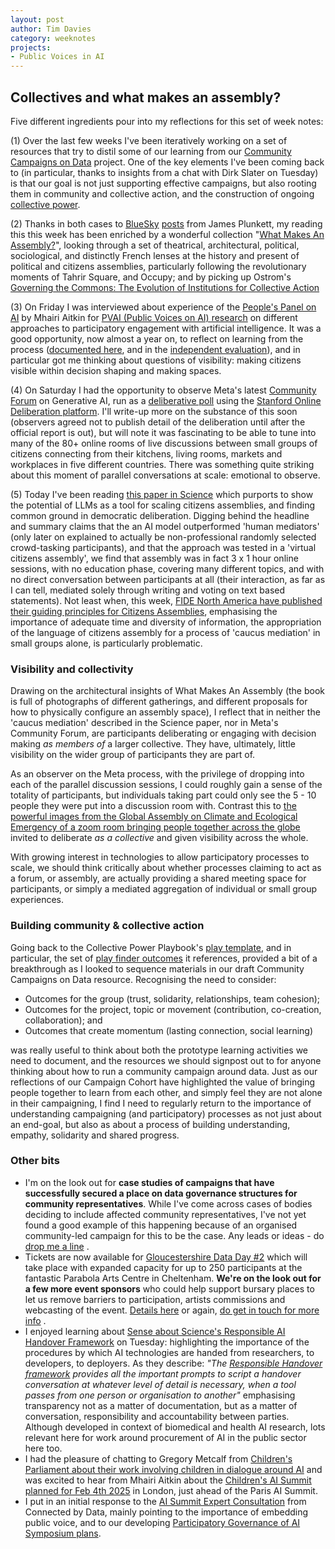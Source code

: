 ```yaml
---
layout: post
author: Tim Davies
category: weeknotes
projects:
- Public Voices in AI
---
```


## Collectives and what makes an assembly?

Five different ingredients pour into my reflections for this set of week notes:

(1) Over the last few weeks I've been iteratively working on a set of resources that try to distil some of our learning from our [Community Campaigns on Data](https://connectedbydata.org/projects/2023-catalysing-communities) project. One of the key elements I've been coming back to (in particular, thanks to insights from a chat with Dirk Slater on Tuesday) is that our goal is not just supporting effective campaigns, but also rooting them in community and collective action, and the construction of ongoing [collective power](https://collectivepower.net/).

(2) Thanks in both cases to [BlueSky](https://bsky.app/profile/jamestplunkett.bsky.social/post/3l5ogtbj6ak2t) [posts](https://bsky.app/profile/jamestplunkett.bsky.social/post/3l6ijg6vp5k2c) from James Plunkett, my reading this this week has been enriched by a wonderful collection "[What Makes An Assembly?](https://www.thelibraryproject.ie/products/what-makes-an-assembly-stories-experiments-and-inquiries)", looking through a set of theatrical, architectural, political, sociological, and distinctly French lenses at the history and present of political and citizens assemblies, particularly following the revolutionary moments of Tahrir Square, and Occupy; and by picking up Ostrom's [Governing the Commons: The Evolution of Institutions for Collective Action](https://www.cambridge.org/core/books/governing-the-commons/A8BB63BC4A1433A50A3FB92EDBBB97D5) 

(3) On Friday I was interviewed about experience of the [People's Panel on AI](https://connectedbydata.org/projects/2023-peoples-panel-on-ai) by Mhairi Aitkin for [PVAI (Public Voices on AI) research](https://www.sheffield.ac.uk/social-sciences/news/public-voices-ai) on different approaches to participatory engagement with artificial intelligence. It was a good opportunity, now almost a year on, to reflect on learning from the process ([documented here](https://connectedbydata.org/assets/projects/peoplespanel/2024%20-%20Peoples%20Panel%20on%20AI%20-%20Final%20Report%20(10%20Pages).pdf), and in the [independent evaluation](https://connectedbydata.org/assets/projects/peoplespanel/People's%20Panel%20on%20AI%20-%20Evaluation%20report%20v5%20FINAL.pdf)), and in particular got me thinking about questions of visibility: making citizens visible within decision shaping and making spaces.    

(4) On Saturday I had the opportunity to observe Meta's latest [Community Forum](https://about.fb.com/news/2023/06/generative-ai-community-forum/) on Generative AI, run as a [deliberative poll](https://deliberation.stanford.edu/what-deliberative-pollingr) using the [Stanford Online Deliberation platform](https://stanforddeliberate.org/). I'll write-up more on the substance of this soon (observers agreed not to publish detail of the deliberation until after the official report is out), but will note it was fascinating to be able to tune into many of the 80+ online rooms of live discussions between small groups of citizens connecting from their kitchens, living rooms, markets and workplaces in five different countries. There was something quite striking about this moment of parallel conversations at scale: emotional to observe. 

(5) Today I've been reading [this paper in Science](https://www.science.org/doi/10.1126/science.adq2852?s=08) which purports to show the potential of LLMs as a tool for scaling citizens assemblies, and finding common ground in democratic deliberation. Digging behind the headline and summary claims that the an AI model outperformed 'human mediators' (only later on explained to actually be non-professional randomly selected crowd-tasking participants), and that the approach was tested in a 'virtual citizens assembly', we find that assembly was in fact 3 x 1 hour online sessions, with no education phase, covering many different topics, and with no direct conversation between participants at all (their interaction, as far as I can tell, mediated solely through writing and voting on text based statements). Not least when, this week, [FIDE North America have published their guiding principles for Citizens Assemblies](https://www.linkedin.com/posts/fide-north-america_putting-the-public-back-in-public-policy-activity-7251985195275276289-Y4Dg?utm_source=share&utm_medium=member_desktop), emphasising the importance of adequate time and diversity of information, the appropriation of the language of citizens assembly for a process of 'caucus mediation' in small groups alone, is particularly problematic. 

### Visibility and collectivity

Drawing on the architectural insights of What Makes An Assembly (the book is full of photographs of different gatherings, and different proposals for how to physically configure an assembly space), I reflect that in neither the 'caucus mediation' described in the Science paper, nor in Meta's Community Forum, are participants deliberating or engaging with decision making *as members of* a larger collective. They have, ultimately, little visibility on the wider group of participants they are part of. 

As an observer on the Meta process, with the privilege of dropping into each of the parallel discussion sessions, I could roughly gain a sense of the totality of participants, but individuals taking part could only see the 5 - 10 people they were put into a discussion room with. Contrast this to [the powerful images from the Global Assembly on Climate and Ecological Emergency of a zoom room bringing people together across the globe](https://globalassembly.org/report) invited to deliberate *as a collective* and given visibility across the whole. 

With growing interest in technologies to allow participatory processes to scale, we should think critically about whether processes claiming to act as a forum, or assembly, are actually providing a shared meeting space for participants, or simply a mediated aggregation of individual or small group experiences. 

### Building community & collective action

Going back to the Collective Power Playbook's [play template](https://docs.google.com/document/d/1ls-p-toYzwboUZn0TudIR59_HjQlFQ8m_ADlq6XM5xI/edit?tab=t.0#heading=h.y4vh1ru5wqsa), and in particular, the set of [play finder outcomes](https://collectivepower.net/the-play-finder/) it references, provided a bit of a breakthrough as I looked to sequence materials in our draft Community Campaigns on Data resource. Recognising the need to consider:

* Outcomes for the group (trust, solidarity, relationships, team cohesion);
* Outcomes for the project, topic or movement (contribution, co-creation, collaboration); and
* Outcomes that create momentum (lasting connection, social learning)

was really useful to think about both the prototype learning activities we need to document, and the resources we should signpost out to for anyone thinking about how to run a community campaign around data. Just as our reflections of our Campaign Cohort have highlighted the value of bringing people together to learn from each other, and simply feel they are not alone in their campaigning, I find I need to regularly return to the importance of understanding campaigning (and participatory) processes as not just about an end-goal, but also as about a process of building understanding, empathy, solidarity and shared progress. 

### Other bits

* I'm on the look out for **case studies of campaigns that have successfully secured a place on data governance structures for community representatives**. While I've come across cases of bodies deciding to include affected community representatives, I've not yet found a good example of this happening because of an organised community-led campaign for this to be the case. Any leads or ideas - do [drop me a line](mailto:tim@connectedbydata.org) .
* Tickets are now available for [Gloucestershire Data Day #2](https://dataday.org.uk/) which will take place with expanded capacity for up to 250 participants at the fantastic Parabola Arts Centre in Cheltenham. **We're on the look out for a few more event sponsors** who could help support bursary places to let us remove barriers to participation, artists commissions and webcasting of the event. [Details here](https://dataday.org.uk/sponsorship-2024) or again, [do get in touch for more info](mailto:tim@connectedbydata.org) .
* I enjoyed learning about [Sense about Science's Responsible AI Handover Framework](https://senseaboutscience.org/responsible-handover-of-ai/) on Tuesday: highlighting the importance of the procedures by which AI technologies are handed from researchers, to developers, to deployers. As they describe: *"The [Responsible Handover framework](https://senseaboutscience.org/responsible-handover-of-ai/responsible-handover-of-ai-framework-and-guidance/) provides all the important prompts to script a handover conversation at whatever level of detail is necessary, when a tool passes from one person or organisation to another"* emphasising transparency not as a matter of documentation, but as a matter of conversation, responsibility and accountability between parties. Although developed in context of biomedical and health AI research, lots relevant here for work around procurement of AI in the public sector here too. 
* I had the pleasure of chatting to Gregory Metcalf from [Children's Parliament about their work involving children in dialogue around AI](https://www.childrensparliament.org.uk/our-work/exploring-childrens-rights-and-ai/) and was excited to hear from Mhairi Aitkin about the [Children's AI Summit planned for Feb 4th 2025](https://www.eventsforce.net/turingevents/frontend/reg/thome.csp?pageID=163727&eventID=389&traceRedir=2) in London,  just ahead of the Paris AI Summit. 
* I put in an initial response to the [AI Summit Expert Consultation](https://aisummit-expertconsultation.org/) from Connected by Data, mainly pointing to the importance of embedding public voice, and to our developing [Participatory Governance of AI Symposium plans](https://docs.google.com/document/d/1Kw7iimF93m55TryVSkpGvIB7aBzNRkLykIOnAUoyR4c/edit#heading=h.jgmduqp1336). 
